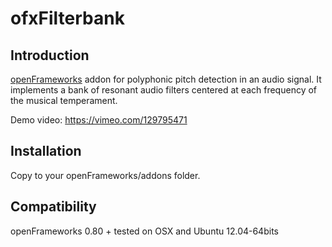 # ofxFilterbank 

Introduction
--------
[openFrameworks](http://openframeworks.cc/) addon for polyphonic pitch detection in an audio signal. It implements a bank of resonant audio filters centered at each frequency of the musical temperament.

Demo video: https://vimeo.com/129795471 


Installation
-----------
Copy to your openFrameworks/addons folder.


Compatibility
---------
openFrameworks 0.80 +
tested on OSX and Ubuntu 12.04-64bits


